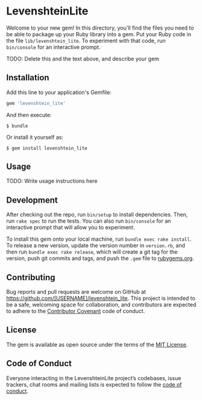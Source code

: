 # LevenshteinLite

Welcome to your new gem! In this directory, you'll find the files you need to be able to package up your Ruby library into a gem. Put your Ruby code in the file `lib/levenshtein_lite`. To experiment with that code, run `bin/console` for an interactive prompt.

TODO: Delete this and the text above, and describe your gem

## Installation

Add this line to your application's Gemfile:

```ruby
gem 'levenshtein_lite'
```

And then execute:

    $ bundle

Or install it yourself as:

    $ gem install levenshtein_lite

## Usage

TODO: Write usage instructions here

## Development

After checking out the repo, run `bin/setup` to install dependencies. Then, run `rake spec` to run the tests. You can also run `bin/console` for an interactive prompt that will allow you to experiment.

To install this gem onto your local machine, run `bundle exec rake install`. To release a new version, update the version number in `version.rb`, and then run `bundle exec rake release`, which will create a git tag for the version, push git commits and tags, and push the `.gem` file to [rubygems.org](https://rubygems.org).

## Contributing

Bug reports and pull requests are welcome on GitHub at https://github.com/[USERNAME]/levenshtein_lite. This project is intended to be a safe, welcoming space for collaboration, and contributors are expected to adhere to the [Contributor Covenant](http://contributor-covenant.org) code of conduct.

## License

The gem is available as open source under the terms of the [MIT License](https://opensource.org/licenses/MIT).

## Code of Conduct

Everyone interacting in the LevenshteinLite project’s codebases, issue trackers, chat rooms and mailing lists is expected to follow the [code of conduct](https://github.com/[USERNAME]/levenshtein_lite/blob/master/CODE_OF_CONDUCT.md).
